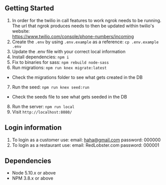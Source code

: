 ## Getting Started
1. In order for the twilio in call features to work ngrok needs to be running. The url that ngrok produces needs to then be updated within twilio's website:  
https://www.twilio.com/console/phone-numbers/incoming
2. Create the `.env` by using `.env.example` as a reference: `cp .env.example .env`
3. Update the .env file with your correct local information
4. Install dependencies: `npm i`
5. Fix to binaries for sass: `npm rebuild node-sass`
6. Run migrations: `npm run knex migrate:latest`
  - Check the migrations folder to see what gets created in the DB
7. Run the seed: `npm run knex seed:run`
  - Check the seeds file to see what gets seeded in the DB
8. Run the server: `npm run local`
9. Visit `http://localhost:8080/`

## Login information
1. To login as a customer use:
  email:      haha@gmail.com
  password:   000000
2. To login as a restaurant use:
  email:      RedLobster.com
  password:   000001

## Dependencies

- Node 5.10.x or above
- NPM 3.8.x or above
